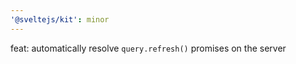 ```yaml
---
'@sveltejs/kit': minor
---
```


feat: automatically resolve `query.refresh()` promises on the server

